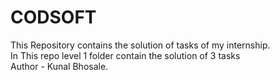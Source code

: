 # CODSOFT
This Repository contains the solution of tasks of my internship.
<br>
In This repo level 1 folder contain the solution of 3 tasks
<br>
Author - Kunal Bhosale.

